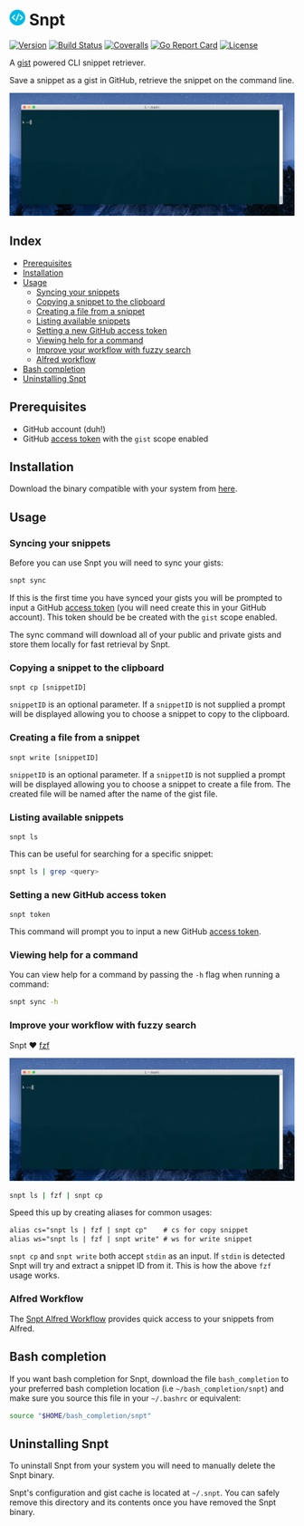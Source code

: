 # <img src="icon.png" height="28"> Snpt

[![Version](https://img.shields.io/github/release/mike182uk/snpt.svg?style=flat-square)](https://github.com/mike182uk/snpt)
[![Build Status](https://img.shields.io/travis/mike182uk/snpt.svg?style=flat-square)](http://travis-ci.org/mike182uk/snpt)
[![Coveralls](https://img.shields.io/coveralls/mike182uk/snpt/master.svg?style=flat-square)](https://coveralls.io/r/mike182uk/snpt)
[![Go Report Card](https://goreportcard.com/badge/github.com/mike182uk/snpt)](https://goreportcard.com/report/github.com/mike182uk/snpt)
[![License](https://img.shields.io/github/license/mike182uk/snpt.svg?style=flat-square)](https://github.com/mike182uk/snpt)

A [gist](https://gist.github.com/) powered CLI snippet retriever.

Save a snippet as a gist in GitHub, retrieve the snippet on the command line.

![](example.gif)

## Index

- [Prerequisites](#prerequisites)
- [Installation](#installation)
- [Usage](#usage)
  - [Syncing your snippets](#sync)
  - [Copying a snippet to the clipboard](#cp)
  - [Creating a file from a snippet](#write)
  - [Listing available snippets](#list)
  - [Setting a new GitHub access token](#token)
  - [Viewing help for a command](#help)
  - [Improve your workflow with fuzzy search](#fuzzy-search)
  - [Alfred workflow](#alfred-workflow)
- [Bash completion](#bash-completion)
- [Uninstalling Snpt](#uninstall)

## <a id="prerequisites"></a>Prerequisites

- GitHub account (duh!)
- GitHub [access token](https://github.com/blog/1509-personal-api-tokens) with the `gist` scope enabled

## <a id="installation"></a>Installation

Download the binary compatible with your system from  [here](https://github.com/mike182uk/snpt/releases).

## <a id="usage"></a>Usage

### <a id="syncing"></a>Syncing your snippets

Before you can use Snpt you will need to sync your gists:

```bash
snpt sync
```

If this is the first time you have synced your gists you will be prompted to input a GitHub [access token](https://github.com/blog/1509-personal-api-tokens) (you will need create this in your GitHub account). This token should be be created with the `gist` scope enabled.

The sync command will download all of your public and private gists and store them locally for fast retrieval by Snpt.

### <a id="cp"></a>Copying a snippet to the clipboard

```
snpt cp [snippetID]
```

`snippetID` is an optional parameter. If a `snippetID` is not supplied a prompt will be displayed allowing you to choose a snippet to copy to the clipboard.

### <a id="write"></a>Creating a file from a snippet

```
snpt write [snippetID]
```

`snippetID` is an optional parameter. If a `snippetID` is not supplied a prompt will be displayed allowing you to choose a snippet to create a file from. The created file will be named after the name of the gist file.

### <a id="list"></a>Listing available snippets

```
snpt ls
```

This can be useful for searching for a specific snippet: 

```bash
snpt ls | grep <query>
```

### <a id="token"></a>Setting a new GitHub access token

```
snpt token
```

This command will prompt you to input a new GitHub [access token](https://github.com/blog/1509-personal-api-tokens).

### <a id="help"></a>Viewing help for a command

You can view help for a command by passing the `-h` flag when running a command:

```bash
snpt sync -h
```

### <a id="fuzzy-search"></a>Improve your workflow with fuzzy search

Snpt ❤️ [fzf](https://github.com/junegunn/fzf)


![](fzf-example.gif)

```bash
snpt ls | fzf | snpt cp
```

Speed this up by creating aliases for common usages:

```
alias cs="snpt ls | fzf | snpt cp"    # cs for copy snippet
alias ws="snpt ls | fzf | snpt write" # ws for write snippet
```

`snpt cp` and `snpt write` both accept `stdin` as an input. If `stdin` is detected Snpt will try and extract a snippet ID from it. This is how the above `fzf` usage works.

### <a id="alfred-workflow"></a>Alfred Workflow

The [Snpt Alfred Workflow](https://github.com/mike182uk/snpt-alfred-workflow) provides quick access to your snippets from Alfred.

## <a id="bash-completion"></a>Bash completion

If you want bash completion for Snpt, download the file `bash_completion` to your preferred bash completion location (i.e `~/bash_completion/snpt`) and make sure you source this file in your `~/.bashrc` or equivalent:

```bash
source "$HOME/bash_completion/snpt"
```

## <a id="uninstall"></a>Uninstalling Snpt

To uninstall Snpt from your system you will need to manually delete the Snpt binary.

Snpt's configuration and gist cache is located at `~/.snpt`. You can safely remove this directory and its contents once you have removed the Snpt binary.
